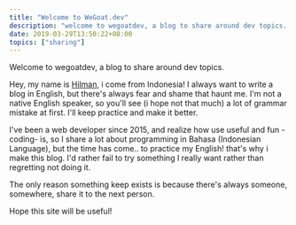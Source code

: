 ```yaml
---
title: "Welcome to WeGoat.dev"
description: "welcome to wegoatdev, a blog to share around dev topics. Lets explore code's world through experiment"
date: 2019-03-29T13:50:22+08:00
topics: ["sharing"]
---
```


Welcome to wegoatdev, a blog to share around dev topics.

Hey, my name is [Hilman](https://twitter.com/hilmanspace), i come from Indonesia! I always want to write a blog in English, but there's always fear and shame that haunt me. I'm not a native English speaker, so you'll see (i hope not that much) a lot of grammar mistake at first. I'll keep practice and make it better.

I've been a web developer since 2015, and realize how use useful and fun -coding- is, so I share a lot about programming in Bahasa (Indonesian Language), but the time has come.. to practice my English! that's why i make this blog. I'd rather fail to try something I really want rather than regretting not doing it.

The only reason something keep exists is because there's always someone, somewhere, share it to the next person.

Hope this site will be useful!  